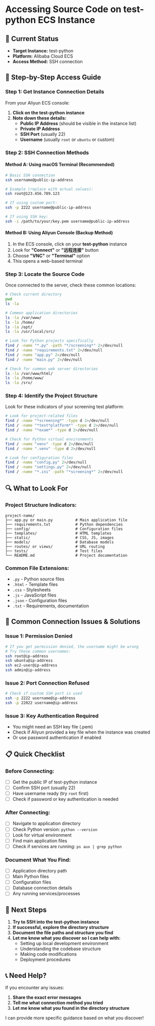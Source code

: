 # Accessing Source Code on test-python ECS Instance

## 🎯 **Current Status**
- **Target Instance:** test-python
- **Platform:** Alibaba Cloud ECS
- **Access Method:** SSH connection

## 🔧 **Step-by-Step Access Guide**

### **Step 1: Get Instance Connection Details**

From your Aliyun ECS console:

1. **Click on the test-python instance**
2. **Note down these details:**
   - **Public IP Address** (should be visible in the instance list)
   - **Private IP Address** 
   - **SSH Port** (usually 22)
   - **Username** (usually `root` or `ubuntu` or custom)

### **Step 2: SSH Connection Methods**

#### **Method A: Using macOS Terminal (Recommended)**

```bash
# Basic SSH connection
ssh username@public-ip-address

# Example (replace with actual values):
ssh root@123.456.789.123

# If using custom port:
ssh -p 2222 username@public-ip-address

# If using SSH key:
ssh -i /path/to/your/key.pem username@public-ip-address
```

#### **Method B: Using Aliyun Console (Backup Method)**

1. In the ECS console, click on your **test-python** instance
2. Look for **"Connect"** or **"远程连接"** button
3. Choose **"VNC"** or **"Terminal"** option
4. This opens a web-based terminal

### **Step 3: Locate the Source Code**

Once connected to the server, check these common locations:

```bash
# Check current directory
pwd
ls -la

# Common application directories
ls -la /var/www/
ls -la /home/
ls -la /opt/
ls -la /usr/local/src/

# Look for Python projects specifically
find / -name "*.py" -path "*/screening*" 2>/dev/null
find / -name "requirements.txt" 2>/dev/null
find / -name "app.py" 2>/dev/null
find / -name "main.py" 2>/dev/null

# Check for common web server directories
ls -la /var/www/html/
ls -la /home/www/
ls -la /srv/
```

### **Step 4: Identify the Project Structure**

Look for these indicators of your screening test platform:

```bash
# Look for project-related files
find / -name "*screening*" -type d 2>/dev/null
find / -name "*test*platform*" -type d 2>/dev/null
find / -name "*exam*" -type d 2>/dev/null

# Check for Python virtual environments
find / -name "venv" -type d 2>/dev/null
find / -name ".venv" -type d 2>/dev/null

# Look for configuration files
find / -name "config.py" 2>/dev/null
find / -name "settings.py" 2>/dev/null
find / -name "*.ini" -path "*screening*" 2>/dev/null
```

## 🔍 **What to Look For**

### **Project Structure Indicators:**
```
project-name/
├── app.py or main.py          # Main application file
├── requirements.txt           # Python dependencies
├── config/                    # Configuration files
├── templates/                 # HTML templates
├── static/                    # CSS, JS, images
├── models/                    # Database models
├── routes/ or views/          # URL routing
├── tests/                     # Test files
└── README.md                  # Project documentation
```

### **Common File Extensions:**
- `.py` - Python source files
- `.html` - Template files
- `.css` - Stylesheets
- `.js` - JavaScript files
- `.json` - Configuration files
- `.txt` - Requirements, documentation

## 🚨 **Common Connection Issues & Solutions**

### **Issue 1: Permission Denied**
```bash
# If you get permission denied, the username might be wrong
# Try these common usernames:
ssh root@ip-address
ssh ubuntu@ip-address
ssh ec2-user@ip-address
ssh admin@ip-address
```

### **Issue 2: Port Connection Refused**
```bash
# Check if custom SSH port is used
ssh -p 2222 username@ip-address
ssh -p 22022 username@ip-address
```

### **Issue 3: Key Authentication Required**
- You might need an SSH key file (.pem)
- Check if Aliyun provided a key file when the instance was created
- Or use password authentication if enabled

## 📋 **Quick Checklist**

### **Before Connecting:**
- [ ] Get the public IP of test-python instance
- [ ] Confirm SSH port (usually 22)
- [ ] Have username ready (try `root` first)
- [ ] Check if password or key authentication is needed

### **After Connecting:**
- [ ] Navigate to application directory
- [ ] Check Python version: `python --version`
- [ ] Look for virtual environment
- [ ] Find main application files
- [ ] Check if services are running: `ps aux | grep python`

### **Document What You Find:**
- [ ] Application directory path
- [ ] Main Python files
- [ ] Configuration files
- [ ] Database connection details
- [ ] Any running services/processes

## 🎯 **Next Steps**

1. **Try to SSH into the test-python instance**
2. **If successful, explore the directory structure**
3. **Document the file paths and structure you find**
4. **Let me know what you discover so I can help with:**
   - Setting up local development environment
   - Understanding the codebase structure
   - Making code modifications
   - Deployment procedures

## 📞 **Need Help?**

If you encounter any issues:
1. **Share the exact error messages**
2. **Tell me what connection method you tried**
3. **Let me know what you found in the directory structure**

I can provide more specific guidance based on what you discover!